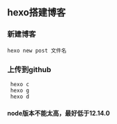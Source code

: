 ## hexo搭建博客
### 新建博客
```
hexo new post 文件名
```
### 上传到github
```
 hexo c
 hexo g
 hexo d
```
#### node版本不能太高，最好低于12.14.0
